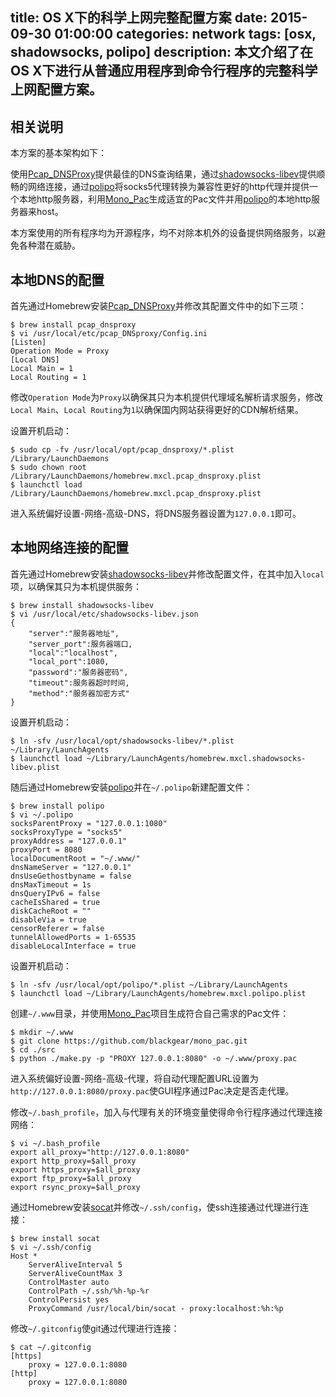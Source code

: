 title: OS X下的科学上网完整配置方案
date: 2015-09-30 01:00:00
categories: network
tags: [osx, shadowsocks, polipo]
description: 本文介绍了在OS X下进行从普通应用程序到命令行程序的完整科学上网配置方案。
---

## 相关说明

本方案的基本架构如下：

使用[Pcap\_DNSProxy](https://github.com/chengr28/Pcap_DNSProxy)提供最佳的DNS查询结果，通过[shadowsocks-libev](https://github.com/shadowsocks/shadowsocks-libev)提供顺畅的网络连接，通过[polipo](https://github.com/jech/polipo)将socks5代理转换为兼容性更好的http代理并提供一个本地http服务器，利用[Mono\_Pac](https://github.com/blackgear/mono_pac)生成适宜的Pac文件并用[polipo](https://github.com/jech/polipo)的本地http服务器来host。

本方案使用的所有程序均为开源程序，均不对除本机外的设备提供网络服务，以避免各种潜在威胁。

## 本地DNS的配置

首先通过Homebrew安装[Pcap\_DNSProxy](https://github.com/chengr28/Pcap_DNSProxy)并修改其配置文件中的如下三项：

    $ brew install pcap_dnsproxy
    $ vi /usr/local/etc/pcap_DNSproxy/Config.ini
    [Listen]
    Operation Mode = Proxy
    [Local DNS]
    Local Main = 1
    Local Routing = 1

修改`Operation Mode`为`Proxy`以确保其只为本机提供代理域名解析请求服务，修改`Local Main`、`Local Routing`为`1`以确保国内网站获得更好的CDN解析结果。

设置开机启动：

    $ sudo cp -fv /usr/local/opt/pcap_dnsproxy/*.plist /Library/LaunchDaemons
    $ sudo chown root /Library/LaunchDaemons/homebrew.mxcl.pcap_dnsproxy.plist
    $ launchctl load /Library/LaunchDaemons/homebrew.mxcl.pcap_dnsproxy.plist

进入系统偏好设置-网络-高级-DNS，将DNS服务器设置为`127.0.0.1`即可。

## 本地网络连接的配置

首先通过Homebrew安装[shadowsocks-libev](https://github.com/shadowsocks/shadowsocks-libev)并修改配置文件，在其中加入`local`项，以确保其只为本机提供服务：

    $ brew install shadowsocks-libev
    $ vi /usr/local/etc/shadowsocks-libev.json
    {
        "server":"服务器地址",
        "server_port":服务器端口,
        "local":"localhost",
        "local_port":1080,
        "password":"服务器密码",
        "timeout":服务器超时时间,
        "method":"服务器加密方式"
    }

设置开机启动：

    $ ln -sfv /usr/local/opt/shadowsocks-libev/*.plist ~/Library/LaunchAgents
    $ launchctl load ~/Library/LaunchAgents/homebrew.mxcl.shadowsocks-libev.plist

随后通过Homebrew安装[polipo](https://github.com/jech/polipo)并在`~/.polipo`新建配置文件：

    $ brew install polipo
    $ vi ~/.polipo
    socksParentProxy = "127.0.0.1:1080"
    socksProxyType = "socks5"
    proxyAddress = "127.0.0.1"
    proxyPort = 8080
    localDocumentRoot = "~/.www/"
    dnsNameServer = "127.0.0.1"
    dnsUseGethostbyname = false
    dnsMaxTimeout = 1s
    dnsQueryIPv6 = false
    cacheIsShared = true
    diskCacheRoot = ""
    disableVia = true
    censorReferer = false
    tunnelAllowedPorts = 1-65535
    disableLocalInterface = true

设置开机启动：

    $ ln -sfv /usr/local/opt/polipo/*.plist ~/Library/LaunchAgents
    $ launchctl load ~/Library/LaunchAgents/homebrew.mxcl.polipo.plist

创建`~/.www`目录，并使用[Mono\_Pac](https://github.com/blackgear/mono_pac)项目生成符合自己需求的Pac文件：

    $ mkdir ~/.www
    $ git clone https://github.com/blackgear/mono_pac.git
    $ cd ./src
    $ python ./make.py -p "PROXY 127.0.0.1:8080" -o ~/.www/proxy.pac

进入系统偏好设置-网络-高级-代理，将自动代理配置URL设置为`http://127.0.0.1:8080/proxy.pac`使GUI程序通过Pac决定是否走代理。

修改`~/.bash_profile`，加入与代理有关的环境变量使得命令行程序通过代理连接网络：

    $ vi ~/.bash_profile
    export all_proxy="http://127.0.0.1:8080"
    export http_proxy=$all_proxy
    export https_proxy=$all_proxy
    export ftp_proxy=$all_proxy
    export rsync_proxy=$all_proxy

通过Homebrew安装[socat](http://www.dest-unreach.org/socat/)并修改`~/.ssh/config`，使ssh连接通过代理进行连接：

    $ brew install socat
    $ vi ~/.ssh/config
    Host *
        ServerAliveInterval 5
        ServerAliveCountMax 3
        ControlMaster auto
        ControlPath ~/.ssh/%h-%p-%r
        ControlPersist yes
        ProxyCommand /usr/local/bin/socat - proxy:localhost:%h:%p

修改`~/.gitconfig`使git通过代理进行连接：

    $ cat ~/.gitconfig
    [https]
        proxy = 127.0.0.1:8080
    [http]
        proxy = 127.0.0.1:8080
